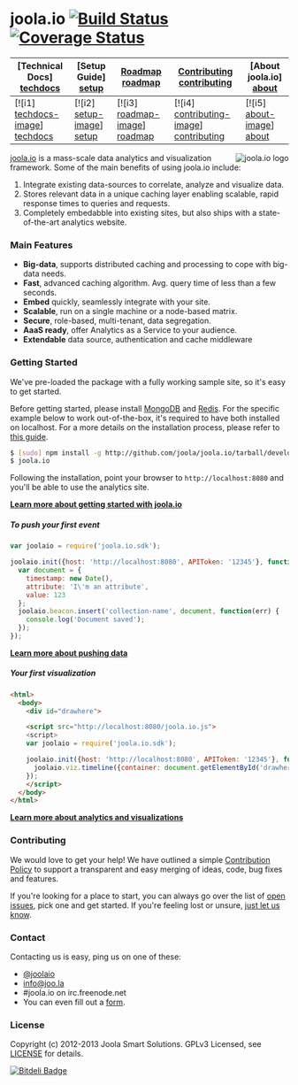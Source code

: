 # joola.io [![Build Status][3]][4] [![Coverage Status][1]][2]

| **[Technical Docs] [techdocs]**     | **[Setup Guide] [setup]**     | **[Roadmap] [roadmap]**           | **[Contributing] [contributing]**           | **[About joola.io] [about]**     |
|-------------------------------------|-------------------------------|-----------------------------------|---------------------------------------------|-------------------------------------|
| [![i1] [techdocs-image]] [techdocs] | [![i2] [setup-image]] [setup] | [![i3] [roadmap-image]] [roadmap] | [![i4] [contributing-image]] [contributing] | [![i5] [about-image]] [about] |

<img src="http://i.imgur.com/Kx6l8s3.png" alt="joola.io logo" title="joola.io" align="right" />

[joola.io][22] is a mass-scale data analytics and visualization framework. Some of the main benefits of using joola.io include:

1. Integrate existing data-sources to correlate, analyze and visualize data.
2. Stores relevant data in a unique caching layer enabling scalable, rapid response times to queries and requests.
3. Completely embedabble into existing sites, but also ships with a state-of-the-art analytics website.

### Main Features

- **Big-data**, supports distributed caching and processing to cope with big-data needs.
- **Fast**, advanced caching algorithm. Avg. query time of less than a few seconds.
- **Embed** quickly, seamlessly integrate with your site.
- **Scalable**, run on a single machine or a node-based matrix.
- **Secure**, role-based, multi-tenant, data segregation.
- **AaaS ready**, offer Analytics as a Service to your audience.
- **Extendable** data source, authentication and cache middleware

### Getting Started
We've pre-loaded the package with a fully working sample site, so it's easy to get started.

Before getting started, please install [MongoDB](http://mongodb.org) and [Redis](http://redis.io). For the specific example below to work out-of-the-box, it's required to have both installed on localhost.
 For a more details on the installation process, please refer to [this guide](http://github.com/joola/joola.io/wiki/install-joola.io).

```bash
$ [sudo] npm install -g http://github.com/joola/joola.io/tarball/develop
$ joola.io
```

Following the installation, point your browser to `http://localhost:8080` and you'll be able to use the analytics site.

[**Learn more about getting started with joola.io**](http://github.com/joola/joola.io/wiki/technical-documentation)

##### To push your first event
```js
var joolaio = require('joola.io.sdk');

joolaio.init({host: 'http://localhost:8080', APIToken: '12345'}, function(err) {
  var document = {
    timestamp: new Date(),
    attribute: 'I\'m an attribute',
    value: 123
  };
  joolaio.beacon.insert('collection-name', document, function(err) { 
    console.log('Document saved');
  });
});
```

[**Learn more about pushing data**](http://github.com/joola/joola.io/wiki/pushing-data')

##### Your first visualization
```html
<html>
  <body>
    <div id="drawhere">

    <script src="http://localhost:8080/joola.io.js">
    <script>
    var joolaio = require('joola.io.sdk');

    joolaio.init({host: 'http://localhost:8080', APIToken: '12345'}, function(err) {
      joolaio.viz.timeline({container: document.getElementById('drawhere'), query: {dimensions:['timestamp'], metrics: ['value']}}
    });
    </script>
  </body>
</html>
```

[**Learn more about analytics and visualizations**](http://github.com/joola/joola.io/wiki/analytics-and-visualizations)

### Contributing
We would love to get your help! We have outlined a simple [Contribution Policy][18] to support a transparent and easy merging
of ideas, code, bug fixes and features.

If you're looking for a place to start, you can always go over the list of [open issues][17], pick one and get started.
If you're feeling lost or unsure, [just let us know](#Contact).

### Contact
Contacting us is easy, ping us on one of these:

- [@joolaio][19]
- [info@joo.la][20]
- #joola.io on irc.freenode.net
- You can even fill out a [form][21].

### License
Copyright (c) 2012-2013 Joola Smart Solutions. GPLv3 Licensed, see [LICENSE][24] for details.


[1]: https://coveralls.io/repos/joola/joola.io/badge.png
[2]: https://coveralls.io/r/joola/joola.io
[3]: https://travis-ci.org/joola/joola.io.png?branch=master
[4]: https://travis-ci.org/joola/joola.io?branch=master
[5]: https://david-dm.org/joola/joola.io.png
[6]: https://david-dm.org/joola/joola.io
[7]: https://david-dm.org/joola/joola.io/dev-status.png
[8]: https://david-dm.org/joola/joola.io#info=devDependencies
[9]: https://github.com/joola/joola.io.engine
[10]: https://github.com/joola/joola.io.analytics
[11]: https://github.com/joola/joola.io.sdk
[12]: https://github.com/joola/joola.io.config
[13]: https://github.com/joola/joola.io.logger
[14]: https://github.com/joola/joola.io
[15]: http://nodejs.org
[16]: http://serverfault.com/
[17]: http://https://joolatech.atlassian.net/browse/JARVIS
[18]: https://github.com/joola/joola.io/blob/master/CONTRIBUTING.md
[19]: http://twitter.com/joolaio
[20]: mailto://info@joo.la
[21]: http://joo.la/#contact
[22]: http://joola.io/
[23]: http://ci.joo.la
[24]: https://github.com/joola/joola.io/blob/master/LICENSE.md
[25]: https://joolatech.atlassian.net/wiki/display/JAD/Welcome
[26]: https://joolatech.atlassian.net/wiki/display/JAD/Getting+Started
[27]: https://joolatech.atlassian.net/wiki/display/JAD/Installing+joola.io
[28]: https://joolatech.atlassian.net/wiki/display/JAD/Developers
[29]: https://joolatech.atlassian.net/wiki/display/JAD/Developers/Coding+Guidelines

[architecture-doc]: https://github.com/joola/joola.io/wiki/Technical-architecture
[talk-to-us]: https://github.com/joola/joola.io/wiki/Talk-to-us

[about-image]: https://github.com/joola/joola.io/wiki/images/about.png
[techdocs-image]: https://github.com/joola/joola.io/wiki/images/techdocs.png
[setup-image]: https://github.com/joola/joola.io/wiki/images/setup.png
[roadmap-image]: https://github.com/joola/joola.io/wiki/images/roadmap.png
[contributing-image]: https://github.com/joola/joola.io/wiki/images/contributing.png

[about]: https://github.com/joola/joola.io/wiki/joola.io-overview
[techdocs]: https://github.com/joola/joola.io/wiki/Technical-documentation
[setup]: https://github.com/joola/joola.io/wiki/Setting-up-joola.io
[roadmap]: https://github.com/joola/joola.io/wiki/Product-roadmap
[contributing]: https://github.com/joola/joola.io/wiki/Contributing

[![Bitdeli Badge](https://d2weczhvl823v0.cloudfront.net/joola/joola.io/trend.png)](https://bitdeli.com/free "Bitdeli Badge")